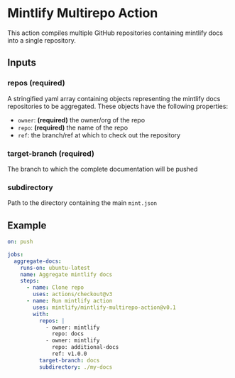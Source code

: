 # Mintlify Multirepo Action

This action compiles multiple GitHub repositories containing mintlify docs into a single repository.

## Inputs

### repos (required)

A stringified yaml array containing objects representing the mintlify docs repositories to be aggregated. These objects have the following properties:
- `owner`: **(required)** the owner/org of the repo
- `repo`: **(required)** the name of the repo
- `ref`: the branch/ref at which to check out the repository

### target-branch (required)

The branch to which the complete documentation will be pushed

### subdirectory

Path to the directory containing the main `mint.json`


## Example

```yaml
on: push

jobs:
  aggregate-docs:
    runs-on: ubuntu-latest
    name: Aggregate mintlify docs
    steps:
      - name: Clone repo
        uses: actions/checkout@v3
      - name: Run mintlify action
        uses: mintlify/mintlify-multirepo-action@v0.1
        with:
          repos: |
            - owner: mintlify
              repo: docs
            - owner: mintlify
              repo: additional-docs
              ref: v1.0.0
          target-branch: docs
          subdirectory: ./my-docs
```